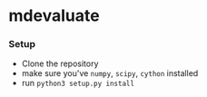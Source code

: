 # mdevaluate #

### Setup ###

* Clone the repository
* make sure you've `numpy`, `scipy`, `cython` installed
* run `python3 setup.py install`